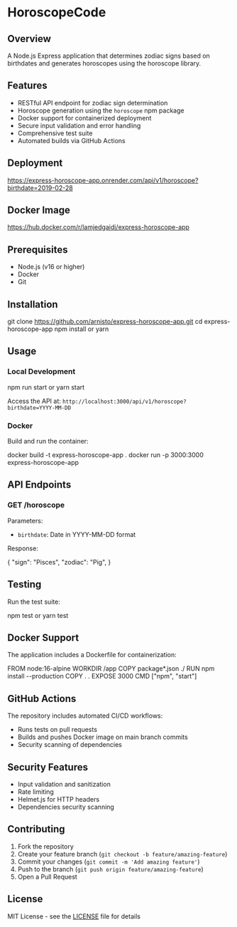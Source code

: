 # HoroscopeCode

## Overview

A Node.js Express application that determines zodiac signs based on birthdates and generates horoscopes using the horoscope library.

## Features

- RESTful API endpoint for zodiac sign determination
- Horoscope generation using the `horoscope` npm package
- Docker support for containerized deployment
- Secure input validation and error handling
- Comprehensive test suite
- Automated builds via GitHub Actions

## Deployment

https://express-horoscope-app.onrender.com/api/v1/horoscope?birthdate=2019-02-28

## Docker Image

https://hub.docker.com/r/lamjedgaidi/express-horoscope-app

## Prerequisites

- Node.js (v16 or higher)
- Docker
- Git

## Installation

git clone https://github.com/arnisto/express-horoscope-app.git
cd express-horoscope-app
npm install
or
yarn

## Usage

### Local Development

npm run start
or
yarn start

Access the API at: `http://localhost:3000/api/v1/horoscope?birthdate=YYYY-MM-DD`

### Docker

Build and run the container:

docker build -t express-horoscope-app .
docker run -p 3000:3000 express-horoscope-app

## API Endpoints

### GET /horoscope

Parameters:

- `birthdate`: Date in YYYY-MM-DD format

Response:

{
"sign": "Pisces",
"zodiac": "Pig",
}

## Testing

Run the test suite:

npm test
or
yarn test

## Docker Support

The application includes a Dockerfile for containerization:

FROM node:16-alpine
WORKDIR /app
COPY package\*.json ./
RUN npm install --production
COPY . .
EXPOSE 3000
CMD ["npm", "start"]

## GitHub Actions

The repository includes automated CI/CD workflows:

- Runs tests on pull requests
- Builds and pushes Docker image on main branch commits
- Security scanning of dependencies

## Security Features

- Input validation and sanitization
- Rate limiting
- Helmet.js for HTTP headers
- Dependencies security scanning

## Contributing

1. Fork the repository
2. Create your feature branch (`git checkout -b feature/amazing-feature`)
3. Commit your changes (`git commit -m 'Add amazing feature'`)
4. Push to the branch (`git push origin feature/amazing-feature`)
5. Open a Pull Request

## License

MIT License - see the [LICENSE](LICENSE) file for details
